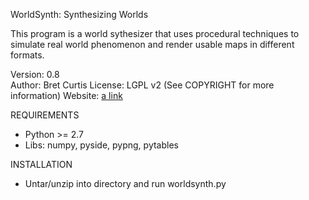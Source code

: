 WorldSynth: Synthesizing Worlds

This program is a world sythesizer that uses procedural techniques to 
simulate real world phenomenon and render usable maps in different formats. 

Version: 0.8  
Author:  Bret Curtis
License: LGPL v2 (See COPYRIGHT for more information)
Website: [a link](http://www.mindwerks.net/worldsynth)


REQUIREMENTS
* Python >= 2.7
* Libs: numpy, pyside, pypng, pytables

INSTALLATION
* Untar/unzip into directory and run worldsynth.py
